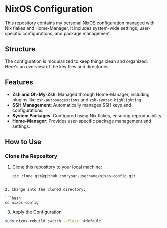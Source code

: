 # NixOS Configuration

This repository contains my personal NixOS configuration managed with Nix flakes and Home-Manager. It includes system-wide settings, user-specific configurations, and package management.

## Structure

The configuration is modularized to keep things clean and organized. Here's an overview of the key files and directories:


## Features

- **Zsh and Oh-My-Zsh**: Managed through Home-Manager, including plugins like `zsh-autosuggestions` and `zsh-syntax-highlighting`.
- **SSH Management**: Automatically manages SSH keys and configurations.
- **System Packages**: Configured using Nix flakes, ensuring reproducibility.
- **Home-Manager**: Provides user-specific package management and settings.

## How to Use

### Clone the Repository

1. Clone this repository to your local machine:

   ```bash
   git clone git@github.com:your-username/nixos-config.git
  ```

2. Change into the cloned directory:

```bash
cd nixos-config
```

3. Apply the Configuration

```bash
sudo nixos-rebuild switch --flake .#default
```
